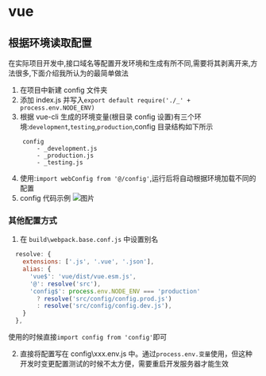 # vue

## 根据环境读取配置

在实际项目开发中,接口域名等配置开发环境和生成有所不同,需要将其剥离开来,方法很多,下面介绍我所认为的最简单做法

1.  在项目中新建 config 文件夹
2.  添加 index.js 并写入`export default require('./_' + process.env.NODE_ENV)`
3.  根据 vue-cli 生成的环境变量(根目录 config 设置)有三个环境:`development`,`testing`,`production`,config 目录结构如下所示

```
    config
        - _development.js
        - _production.js
        - _testing.js
```

4.  使用:`import webConfig from '@/config'`,运行后将自动根据环境加载不同的配置
5.  config 代码示例
    ![图片](https://dn-coding-net-production-pp.qbox.me/a9d58aac-b0d0-4350-8f8d-4c6e839fae6f.png)

### 其他配置方式

1.  在 `build\webpack.base.conf.js` 中设置别名

```js
  resolve: {
    extensions: ['.js', '.vue', '.json'],
    alias: {
      'vue$': 'vue/dist/vue.esm.js',
      '@': resolve('src'),
      'config$': process.env.NODE_ENV === 'production'
        ? resolve('src/config/config.prod.js')
        : resolve('src/config/config.dev.js'),
    }
  },
```

使用的时候直接`import config from 'config'`即可

2.  直接将配置写在 config\xxx.env.js 中。通过`process.env.变量`使用，但这种开发时变更配置测试的时候不太方便，需要重启开发服务器才能生效
